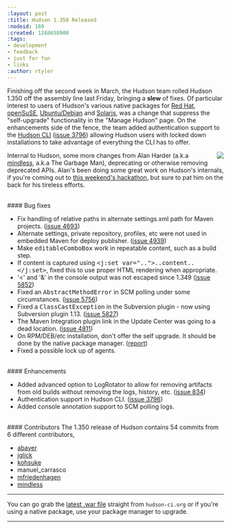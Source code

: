 ```yaml
---
:layout: post
:title: Hudson 1.350 Released
:nodeid: 169
:created: 1268658900
:tags:
- development
- feedback
- just for fun
- links
:author: rtyler
---
```

Finishing off the second week in March, the Hudson team rolled Hudson 1.350 off the assembly line last Friday, bringing a **slew** of fixes. Of particular interest to users of Hudson's various native packages for <a id="aptureLink_TA4o7Z9zPa" href="https://www.crunchbase.com/company/red-hat">Red Hat</a>, <a id="aptureLink_Oxp1Nm6ywp" href="https://www.opensuse.org/">openSuSE</a>, <a id="aptureLink_60jXN9zINs" href="https://www.ubuntu.com/">Ubuntu/Debian</a> and <a id="aptureLink_H9FnLHBvke" href="https://en.wikipedia.org/wiki/Solaris%20%28operating%20system%29">Solaris</a>, was a change that suppress the "self-upgrade" functionality in the "Manage Hudson" page. On the enhancements side of the fence, the team added authentication support to the [Hudson CLI](https://wiki.jenkins.io/display/JENKINS/Hudson+CLI) (<a href="https://issues.jenkins.io/browse/JENKINS-3796">issue 3796</a>) allowing Hudson users with locked down installations to take advantage of everything the CLI has to offer. 

<img src="https://web.archive.org/web/*/https://agentdero.cachefly.net/continuousblog/garbageman.jpg" align="right"/>Internal to Hudson, some more changes from Alan Harder (a.k.a <a id="aptureLink_XwoYyUAc5v" href="https://blogs.sun.com/mindless">mindless</a>, a.k.a The Garbage Man), deprecating or otherwise removing deprecated APIs. Alan's been doing some great work on Hudson's internals, if you're coming out to [this weekend's hackathon](https://jenkins.io/content/meet-and-hack-alongside-kohsuke-and-co), but sure to pat him on the back for his tireless efforts.
<!--break-->
<br clear="all"/>
#### Bug fixes
<ul class=image>
  <li class=bug>
    Fix handling of relative paths in alternate settings.xml path for Maven projects.
    (<a href="https://issues.jenkins.io/browse/JENKINS-4693">issue 4693</a>)
  </li>
  <li class=bug>
    Alternate settings, private repository, profiles, etc were not used in embedded Maven for
    deploy publisher.
    (<a href="https://issues.jenkins.io/browse/JENKINS-4939">issue 4939</a>)
  </li>
  <li class=bug>
    Make <tt>editableComboBox</tt> work in repeatable content, such as a build step.
  </li>
  <li class=bug>
    If content is captured using <tt>&lt;j:set var=".."&gt;..content..&lt;/j:set&gt;</tt>,
    fixed this to use proper HTML rendering when appropriate.
  </li>
  <li class=bug>
    '&lt;' and '&amp;' in the console output was not escaped since 1.349
    (<a href="https://issues.jenkins.io/browse/JENKINS-5852">issue 5852</a>)
  </li>
  <li class='major bug'>
    Fixed an <tt>AbstractMethodError</tt> in SCM polling under some circumstances.
    (<a href="https://issues.jenkins.io/browse/JENKINS-5756">issue 5756</a>)
  </li>
  <li class='major bug'>
    Fixed a <tt>ClassCastException</tt> in the Subversion plugin - now using Subversion plugin 1.13.
    (<a href="https://issues.jenkins.io/browse/JENKINS-5827">issue 5827</a>)
  </li>
  <li class=bug>
    The Maven Integration plugin link in the Update Center was going to a dead location.
    (<a href="https://issues.jenkins.io/browse/JENKINS-4811">issue 4811</a>)
  </li>
  <li class=bug>
    On RPM/DEB/etc installation, don't offer the self upgrade. It should be done by the native package manager.
    (<a href="https://n4.nabble.com/RPM-for-Hudson-1-345-does-not-Upgrade-Automatically-tp1579580p1579580.html">report</a>)
  </li>
  <li class=bug>
    Fixed a possible lock up of agents.
  </li>
</ul>

<br clear="all"/>
#### Enhancements
<ul>
  <li class=rfe>
    Added advanced option to LogRotator to allow for removing artifacts from old builds
    without removing the logs, history, etc.
    (<a href="https://issues.jenkins.io/browse/JENKINS-834">issue 834</a>)
  </li>
  <li class=rfe>
    Authentication support in Hudson CLI.
    (<a href="https://issues.jenkins.io/browse/JENKINS-3796">issue 3796</a>)
  </li>
  <li class=rfe>
    Added console annotation support to SCM polling logs.
  </li>
</ul>


<br clear="all"/>
#### Contributors
The 1.350 release of Hudson contains 54 commits from 6 different contributors,

* <a id="aptureLink_AkeTULcLLb" href="https://twitter.com/abayer">abayer</a>
* <a id="aptureLink_k1FSSV57Pl" href="https://blogs.sun.com/jglick/">jglick</a>
* <a id="aptureLink_YaPunVjeFQ" href="https://twitter.com/kohsukekawa">kohsuke</a>
* manuel_carrasco
* [mfriedenhagen](https://bitbucket.org/mfriedenhagen)
* <a id="aptureLink_XwoYyUAc5v" href="https://blogs.sun.com/mindless">mindless</a>

----

You can go grab the [latest .war file](http://mirrors.jenkins.io/war-stable/latest/jenkins.war) straight from `hudson-ci.org` or if you're using a native package, use your package manager to upgrade.

----
